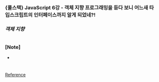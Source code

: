 ### {풀스택} JavaScript 6강 - 객체 지향 프로그래밍을 듣다 보니 어느새 타입스크립트의 인터페이스까지 알게 되었네?!

### _객체 지향_

#

### [Note]

-

#

[Reference](https://www.youtube.com/watch?v=8DkMLlaCo1s&list=PLEOnZ6GeucBW11uFNvzxToKym9Zv74hxh&index=7)
